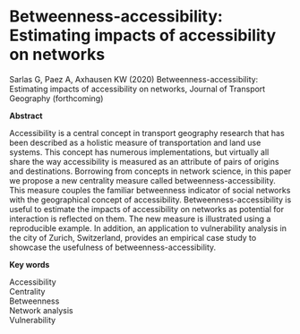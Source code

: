 # Betweenness-accessibility: Estimating impacts of accessibility on networks
Sarlas G, Paez A, Axhausen KW (2020) Betweenness-accessibility: Estimating impacts of accessibility on networks, Journal of Transport Geography (forthcoming)

**Abstract**  
  
Accessibility is a central concept in transport geography research that has been described as a holistic measure of transportation and land use systems. This concept has numerous implementations, but virtually all share the way accessibility is measured as an attribute of pairs of origins and destinations. Borrowing from concepts in network science, in this paper we propose a new centrality measure called betweenness-accessibility. This measure couples the familiar betweenness indicator of social networks with the geographical concept of accessibility. Betweenness-accessibility is useful to estimate the impacts of accessibility on networks as potential for interaction is reflected on them. The new measure is illustrated using a reproducible example. In addition, an application to vulnerability analysis in the city of Zurich, Switzerland, provides an empirical case study to showcase the usefulness of betweenness-accessibility. 

**Key words**  
  
Accessibility  
Centrality  
Betweenness  
Network analysis  
Vulnerability
